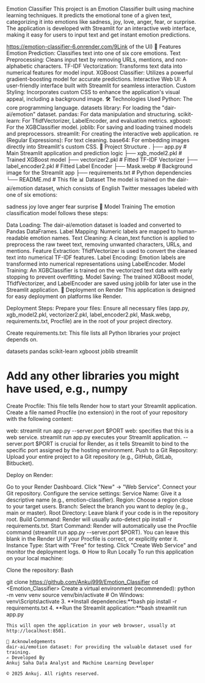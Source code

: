 Emotion Classifier
This project is an Emotion Classifier built using machine learning techniques. It predicts the emotional tone of a given text, categorizing it into emotions like sadness, joy, love, anger, fear, or surprise. The application is developed with Streamlit for an interactive web interface, making it easy for users to input text and get instant emotion predictions.

https://emotion-classifier-6.onrender.com/9Link of the UI)
🚀 Features
Emotion Prediction: Classifies text into one of six core emotions.
Text Preprocessing: Cleans input text by removing URLs, mentions, and non-alphabetic characters.
TF-IDF Vectorization: Transforms text data into numerical features for model input.
XGBoost Classifier: Utilizes a powerful gradient-boosting model for accurate predictions.
Interactive Web UI: A user-friendly interface built with Streamlit for seamless interaction.
Custom Styling: Incorporates custom CSS to enhance the application's visual appeal, including a background image.
🛠️ Technologies Used
Python: The core programming language.
datasets library: For loading the "dair-ai/emotion" dataset.
pandas: For data manipulation and structuring.
scikit-learn: For TfidfVectorizer, LabelEncoder, and evaluation metrics.
xgboost: For the XGBClassifier model.
joblib: For saving and loading trained models and preprocessors.
streamlit: For creating the interactive web application.
re (Regular Expressions): For text cleaning.
base64: For embedding images directly into Streamlit's custom CSS.
📂 Project Structure
.
├── app.py                # Main Streamlit application and prediction logic
├── xgb_model2.pkl        # Trained XGBoost model
├── vectorizer2.pkl       # Fitted TF-IDF Vectorizer
├── label_encoder2.pkl    # Fitted Label Encoder
├── Mask.webp             # Background image for the Streamlit app
├── requirements.txt      # Python dependencies
└── README.md             # This file
📊 Dataset
The model is trained on the dair-ai/emotion dataset, which consists of English Twitter messages labeled with one of six emotions:

sadness
joy
love
anger
fear
surprise
🧠 Model Training
The emotion classification model follows these steps:

Data Loading: The dair-ai/emotion dataset is loaded and converted to Pandas DataFrames.
Label Mapping: Numeric labels are mapped to human-readable emotion names.
Text Cleaning: A clean_text function is applied to preprocess the raw tweet text, removing unwanted characters, URLs, and mentions.
Feature Extraction: TfidfVectorizer is used to convert the cleaned text into numerical TF-IDF features.
Label Encoding: Emotion labels are transformed into numerical representations using LabelEncoder.
Model Training: An XGBClassifier is trained on the vectorized text data with early stopping to prevent overfitting.
Model Saving: The trained XGBoost model, TfidfVectorizer, and LabelEncoder are saved using joblib for later use in the Streamlit application.
🚀 Deployment on Render
This application is designed for easy deployment on platforms like Render.

Deployment Steps:
Prepare your files: Ensure all necessary files (app.py, xgb_model2.pkl, vectorizer2.pkl, label_encoder2.pkl, Mask.webp, requirements.txt, Procfile) are in the root of your project directory.

Create requirements.txt: This file lists all Python libraries your project depends on.

datasets
pandas
scikit-learn
xgboost
joblib
streamlit
# Add any other libraries you might have used, e.g., numpy
Create Procfile: This file tells Render how to start your Streamlit application. Create a file named Procfile (no extension) in the root of your repository with the following content:

web: streamlit run app.py --server.port $PORT
web: specifies that this is a web service.
streamlit run app.py executes your Streamlit application.
--server.port $PORT is crucial for Render, as it tells Streamlit to bind to the specific port assigned by the hosting environment.
Push to a Git Repository: Upload your entire project to a Git repository (e.g., GitHub, GitLab, Bitbucket).

Deploy on Render:

Go to your Render Dashboard.
Click "New" -> "Web Service".
Connect your Git repository.
Configure the service settings:
Service Name: Give it a descriptive name (e.g., emotion-classifier).
Region: Choose a region close to your target users.
Branch: Select the branch you want to deploy (e.g., main or master).
Root Directory: Leave blank if your code is in the repository root.
Build Command: Render will usually auto-detect pip install -r requirements.txt.
Start Command: Render will automatically use the Procfile command (streamlit run app.py --server.port $PORT). You can leave this blank in the Render UI if your Procfile is correct, or explicitly enter it.
Instance Type: Start with "Free" for testing.
Click "Create Web Service" and monitor the deployment logs.
⚙️ How to Run Locally
To run this application on your local machine:

Clone the repository:
Bash

git clone <https://github.com/Ankuj999/Emotion_Classifier>
cd <Emotion_Classifier>
Create a virtual environment (recommended):
    python -m venv venv
source venv/bin/activate  # On Windows: venv\Scripts\activate
3. **Install dependencies:**bash
pip install -r requirements.txt
4. **Run the Streamlit application:**bash
streamlit run app.py
```
This will open the application in your web browser, usually at http://localhost:8501.

🙏 Acknowledgements
dair-ai/emotion dataset: For providing the valuable dataset used for training.
✍️ Developed By
Ankuj Saha Data Analyst and Machine Learning Developer

© 2025 Ankuj. All rights reserved.


